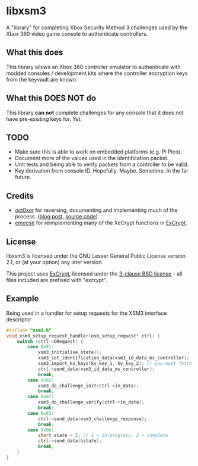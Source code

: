 # libxsm3

A "library" for completing Xbox Security Method 3 challenges used by the Xbox 360 video game console to authenticate controllers.

## What this does

This library allows an Xbox 360 controller emulator to authenticate with modded consoles / development kits where the controller encryption keys from the keyvault are known.

## What this DOES NOT do

This library **can not** complete challenges for any console that it does not have pre-existing keys for. Yet.

## TODO

- Make sure this is able to work on embedded platforms (e.g. Pi Pico).
- Document more of the values used in the identification packet.
- Unit tests and being able to verify packets from a controller to be valid.
- Key derivation from console ID. Hopefully. Maybe. Sometime. In the far future.

## Credits

- [oct0xor](https://github.com/oct0xor) for reversing, documenting and implementing much of the process. ([blog post](https://oct0xor.github.io/2017/05/03/xsm3/), [source code](https://github.com/oct0xor/xbox_security_method_3))
- [emoose](https://github.com/emoose) for reimplementing many of the XeCrypt functions in [ExCrypt](https://github.com/emoose/ExCrypt).

## License 

libxsm3 is licensed under the GNU Lesser General Public License version 2.1, or (at your option) any later version.

This project uses [ExCrypt](https://github.com/emoose/ExCrypt), licensed under the [3-clause BSD license](https://github.com/emoose/ExCrypt/blob/b2e037c3102de22d1107d1e362df4ce407d964ac/LICENSE) - all files included are prefixed with "excrypt".

## Example

Being used in a handler for setup requests for the XSM3 interface descriptor

```c
#include "xsm3.h"
void xsm3_setup_request_handler(usb_setup_request* ctrl) {
    switch (ctrl->bRequest) {
        case 0x81:
            xsm3_initialise_state();
            xsm3_set_identification_data(xsm3_id_data_ms_controller);
            xsm3_import_kv_keys(kv_key_1, kv_key_2); // you must fetch these from your own console!
            ctrl->send_data(xsm3_id_data_ms_controller);
            break;
        case 0x82:
            xsm3_do_challenge_init(ctrl->in_data);
            break;
        case 0x87:
            xsm3_do_challenge_verify(ctrl->in_data);
            break;
        case 0x83:
            ctrl->send_data(xsm3_challenge_response);
            break;
        case 0x86:
            short state = 2; // 1 = in-progress, 2 = complete
            ctrl->send_data(&state);
            break;
    }
}
```